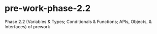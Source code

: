 # pre-work-phase-2.2
Phase 2.2 (Variables &amp; Types; Conditionals &amp; Functions; APIs, Objects, &amp; Interfaces) of prework
